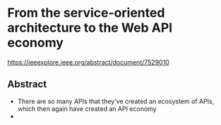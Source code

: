 # From the service-oriented architecture to the Web API economy

https://ieeexplore.ieee.org/abstract/document/7529010

## Abstract

- There are so many APIs that they've created an ecosystem of APIs, which then again have created an API economy
- 